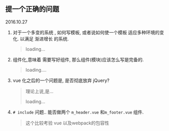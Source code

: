 ## 提一个正确的问题



2016.10.27



1. 对于一个多变的系统  , 如何写模板, 或者说如何使一个模板 适应多种环境的变化. 以满足 渐进增长 的系统.

   > loading...

2. 组件化,意味着 需要写好组件, 那么组件(模块)应该怎么写是完备的.

   > loading....

3. vue 化之后的一个问题是, 是否彻底放弃 jQuery? 

   > 理论上说,是...
   >
   > loading...

4. `# include`  问题.. 能否做两个 `m_header.vue`  和`m_footer.vue` 组件.

   > 这个比较考验 vue 以及webpack的包容性


